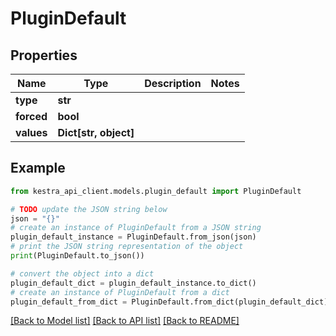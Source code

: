 # PluginDefault


## Properties

Name | Type | Description | Notes
------------ | ------------- | ------------- | -------------
**type** | **str** |  | 
**forced** | **bool** |  | 
**values** | **Dict[str, object]** |  | 

## Example

```python
from kestra_api_client.models.plugin_default import PluginDefault

# TODO update the JSON string below
json = "{}"
# create an instance of PluginDefault from a JSON string
plugin_default_instance = PluginDefault.from_json(json)
# print the JSON string representation of the object
print(PluginDefault.to_json())

# convert the object into a dict
plugin_default_dict = plugin_default_instance.to_dict()
# create an instance of PluginDefault from a dict
plugin_default_from_dict = PluginDefault.from_dict(plugin_default_dict)
```
[[Back to Model list]](../README.md#documentation-for-models) [[Back to API list]](../README.md#documentation-for-api-endpoints) [[Back to README]](../README.md)


